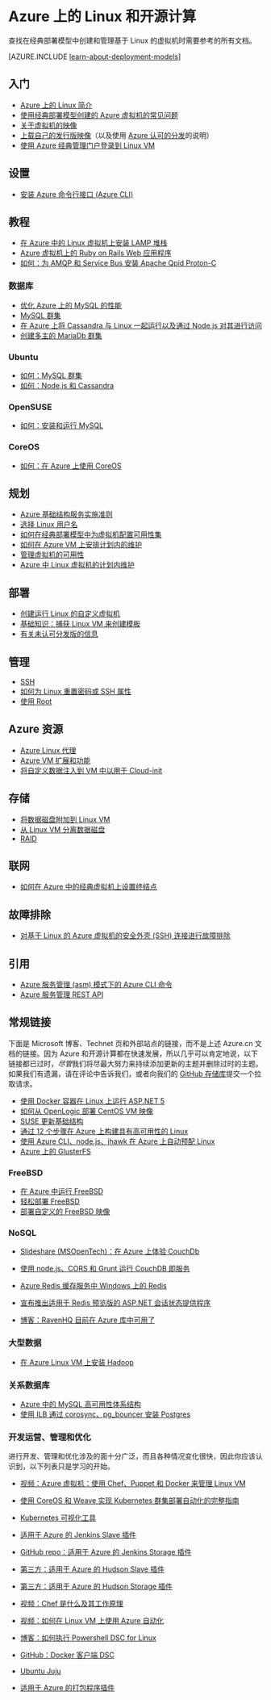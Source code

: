 <properties
	pageTitle="Azure 上的 Linux 和开源计算 | Azure"
	description="列出 Azure 上的 Linux 和开源计算文章，包括基本的 Linux 用法、一些关于在 Azure 上运行或上载 Linux 映像的基本概念，以及关于特定技术或优化的其他内容。"
	services="virtual-machines-linux"
	documentationCenter=""
	authors="squillace"
	manager="timlt"
	editor="tysonn"
	tags="azure-resource-manager,azure-service-management"/>

<tags
	ms.service="virtual-machines-linux"
	ms.date="06/27/2016"
	wacn.date="08/23/2016"/>



# Azure 上的 Linux 和开源计算

查找在经典部署模型中创建和管理基于 Linux 的虚拟机时需要参考的所有文档。

[AZURE.INCLUDE [learn-about-deployment-models](../../includes/learn-about-deployment-models-classic-include.md)]

## 入门
- [Azure 上的 Linux 简介](/documentation/articles/virtual-machines-linux-intro-on-azure/)
- [使用经典部署模型创建的 Azure 虚拟机的常见问题](/documentation/articles/virtual-machines-linux-classic-faq/)
- [关于虚拟机的映像](/documentation/articles/virtual-machines-linux-classic-about-images/)
- [上载自己的发行版映像](/documentation/articles/virtual-machines-linux-classic-create-upload-vhd/)（以及使用 [Azure 认可的分发](/documentation/articles/virtual-machines-linux-endorsed-distros/)的说明）
- [使用 Azure 经典管理门户登录到 Linux VM](/documentation/articles/virtual-machines-linux-mac-create-ssh-keys/)

## 设置

- [安装 Azure 命令行接口 (Azure CLI)](/documentation/articles/xplat-cli-install/)


## 教程

- [在 Azure 中的 Linux 虚拟机上安装 LAMP 堆栈](/documentation/articles/virtual-machines-linux-create-lamp-stack/)
- [Azure 虚拟机上的 Ruby on Rails Web 应用程序](/documentation/articles/virtual-machines-linux-classic-ruby-rails-web-app/)
- [如何：为 AMQP 和 Service Bus 安装 Apache Qpid Proton-C](/documentation/articles/service-bus-amqp-apache/)

### 数据库
- [优化 Azure 上的 MySQL 的性能](/documentation/articles/virtual-machines-linux-classic-optimize-mysql/)
- [MySQL 群集](/documentation/articles/virtual-machines-linux-classic-mysql-cluster/)
- [在 Azure 上将 Cassandra 与 Linux 一起运行以及通过 Node.js 对其进行访问](/documentation/articles/virtual-machines-linux-classic-cassandra-nodejs/)
- [创建多主的 MariaDb 群集](/documentation/articles/virtual-machines-linux-classic-mariadb-mysql-cluster/)

### Ubuntu
- [如何：MySQL 群集](/documentation/articles/virtual-machines-linux-classic-mysql-cluster/)
- [如何：Node.js 和 Cassandra](/documentation/articles/virtual-machines-linux-classic-cassandra-nodejs/)

### OpenSUSE
- [如何：安装和运行 MySQL](/documentation/articles/virtual-machines-linux-classic-mysql-on-opensuse/)

### CoreOS
- [如何：在 Azure 上使用 CoreOS](https://coreos.com/os/docs/latest/booting-on-azure.html)

## 规划
- [Azure 基础结构服务实施准则](/documentation/articles/virtual-machines-linux-infrastructure-subscription-accounts-guidelines/)
- [选择 Linux 用户名](/documentation/articles/virtual-machines-linux-usernames/)
- [如何在经典部署模型中为虚拟机配置可用性集](/documentation/articles/virtual-machines-linux-classic-configure-availability/)
- [如何在 Azure VM 上安排计划内的维护](/documentation/articles/virtual-machines-linux-planned-maintenance-schedule/)
- [管理虚拟机的可用性](/documentation/articles/virtual-machines-linux-manage-availability/)
- [Azure 中 Linux 虚拟机的计划内维护](/documentation/articles/virtual-machines-linux-planned-maintenance/)


## 部署
- [创建运行 Linux 的自定义虚拟机](/documentation/articles/virtual-machines-linux-classic-createportal/)
- [基础知识：捕获 Linux VM 来创建模板](/documentation/articles/virtual-machines-linux-classic-capture-image/)
- [有关未认可分发版的信息](/documentation/articles/virtual-machines-linux-create-upload-generic/)


## 管理

- [SSH](/documentation/articles/virtual-machines-linux-mac-create-ssh-keys/)
- [如何为 Linux 重置密码或 SSH 属性](/documentation/articles/virtual-machines-linux-classic-reset-access/)
- [使用 Root](/documentation/articles/virtual-machines-linux-use-root-privileges/)


## Azure 资源

- [Azure Linux 代理](/documentation/articles/virtual-machines-linux-agent-user-guide/)
- [Azure VM 扩展和功能](/documentation/articles/virtual-machines-windows-extensions-features/)
- [将自定义数据注入到 VM 中以用于 Cloud-init](/documentation/articles/virtual-machines-windows-classic-inject-custom-data/)


## 存储

- [将数据磁盘附加到 Linux VM](/documentation/articles/virtual-machines-linux-classic-attach-disk/)
- [从 Linux VM 分离数据磁盘](/documentation/articles/virtual-machines-linux-classic-detach-disk/)
- [RAID](/documentation/articles/virtual-machines-linux-configure-raid/)


## 联网
- [如何在 Azure 中的经典虚拟机上设置终结点](/documentation/articles/virtual-machines-linux-classic-setup-endpoints/)


## 故障排除
- [对基于 Linux 的 Azure 虚拟机的安全外壳 (SSH) 连接进行故障排除](/documentation/articles/virtual-machines-linux-troubleshoot-ssh-connection/)


## 引用

- [Azure 服务管理 (asm) 模式下的 Azure CLI 命令](/documentation/articles/virtual-machines-command-line-tools/)
- [Azure 服务管理 REST API](https://msdn.microsoft.com/zh-cn/library/azure/ee460799.aspx)




## 常规链接
下面是 Microsoft 博客、Technet 页和外部站点的链接，而不是上述 Azure.cn 文档的链接。因为 Azure 和开源计算都在快速发展，所以几乎可以肯定地说，以下链接都已过时，*尽管*我们将尽最大努力来持续添加更新的主题并删除过时的主题。如果我们有遗漏，请在评论中告诉我们，或者向我们的 [GitHub 存储库](https://github.com/wacn/techcontent)提交一个拉取请求。

- [使用 Docker 容器在 Linux 上运行 ASP.NET 5](http://blogs.msdn.com/b/webdev/archive/2015/01/14/running-asp-net-5-applications-in-linux-containers-with-docker.aspx)
- [如何从 OpenLogic 部署 CentOS VM 映像](https://azure.microsoft.com/blog/2013/01/11/deploying-openlogic-centos-images-on-windows-azure-virtual-machines/)
- [SUSE 更新基础结构](https://forums.suse.com/showthread.php?5622-New-Update-Infrastructure)
- [通过 12 个步骤在 Azure 上构建具有高可用性的 Linux](http://blogs.technet.com/b/keithmayer/archive/2014/10/03/quick-start-guide-building-highly-available-linux-servers-in-the-cloud-on-microsoft-azure.aspx)
- [使用 Azure CLI、node.js、jhawk 在 Azure 上自动预配 Linux](http://blogs.technet.com/b/keithmayer/archive/2014/11/24/step-by-step-automated-provisioning-for-linux-in-the-cloud-with-microsoft-azure-xplat-cli-json-and-node-js-part-1.aspx)
- [Azure 上的 GlusterFS](http://dastouri.azurewebsites.net/gluster-on-azure-part-1/)

### FreeBSD
- [在 Azure 中运行 FreeBSD](https://azure.microsoft.com/blog/2014/05/22/running-freebsd-in-azure/)
- [轻松部署 FreeBSD](http://msopentech.com/blog/2014/10/24/easy-deploy-freebsd-microsoft-azure-vm-depot/)
- [部署自定义的 FreeBSD 映像](http://msopentech.com/blog/2014/05/14/deploy-customize-freebsd-virtual-machine-image-microsoft-azure/)

### NoSQL

- [Slideshare (MSOpenTech)：在 Azure 上体验 CouchDb](http://www.slideshare.net/brianbenz/experiences-using-couchdb-inside-microsofts-azure-team)
- [使用 node.js、CORS 和 Grunt 运行 CouchDB 即服务](http://msopentech.com/blog/2013/12/19/tutorial-building-multi-tier-windows-azure-web-application-use-cloudants-couchdb-service-node-js-cors-grunt-2/)

- [Azure Redis 缓存服务中 Windows 上的 Redis](http://msopentech.com/blog/2014/05/12/redis-on-windows/)
- [宣布推出适用于 Redis 预览版的 ASP.NET 会话状态提供程序](http://blogs.msdn.com/b/webdev/archive/2014/05/12/announcing-asp-net-session-state-provider-for-redis-preview-release.aspx)

- [博客：RavenHQ 目前在 Azure 库中可用了](https://azure.microsoft.com/blog/2014/08/12/ravenhq-now-available-in-the-azure-store/)

### 大型数据
- [在 Azure Linux VM 上安装 Hadoop](http://blogs.msdn.com/b/benjguin/archive/2013/04/05/how-to-install-hadoop-on-windows-azure-linux-virtual-machines.aspx)

### 关系数据库
- [Azure 中的 MySQL 高可用性体系结构](http://download.microsoft.com/download/6/1/C/61C0E37C-F252-4B33-9557-42B90BA3E472/MySQL_HADR_solution_in_Azure.pdf)
- [使用 ILB 通过 corosync、pg\_bouncer 安装 Postgres](https://github.com/chgeuer/postgres-azure)

### 开发运营、管理和优化

进行开发、管理和优化涉及的面十分广泛，而且各种情况变化很快，因此你应该认识到，以下列表只是学习的开始。

- [视频：Azure 虚拟机：使用 Chef、Puppet 和 Docker 来管理 Linux VM](https://azure.microsoft.com/blog/2014/12/15/azure-virtual-machines-using-chef-puppet-and-docker-for-managing-linux-vms/)

- [使用 CoreOS 和 Weave 实现 Kubernetes 群集部署自动化的完整指南](https://github.com/GoogleCloudPlatform/kubernetes/blob/master/docs/getting-started-guides/coreos/azure/README.md#kubernetes-on-azure-with-coreos-and-weave)
- [Kubernetes 可视化工具](https://azure.microsoft.com/blog/2014/08/28/hackathon-with-kubernetes-on-azure/)

- [适用于 Azure 的 Jenkins Slave 插件](http://msopentech.com/blog/2014/09/23/announcing-jenkins-slave-plugin-azure/)
- [GitHub repo：适用于 Azure 的 Jenkins Storage 插件](https://github.com/jenkinsci/windows-azure-storage-plugin)

- [第三方：适用于 Azure 的 Hudson Slave 插件](http://wiki.hudson-ci.org/display/HUDSON/Azure+Slave+Plugin)
- [第三方：适用于 Azure 的 Hudson Storage 插件](https://github.com/hudson3-plugins/windows-azure-storage-plugin)

- [视频：Chef 是什么及其工作原理](https://msopentech.com/blog/2014/03/31/using-chef-to-manage-azure-resources/)

- [视频：如何在 Linux VM 上使用 Azure 自动化](http://channel9.msdn.com/Shows/Azure-Friday/Azure-Automation-104-managing-Linux-and-creating-Modules-with-Joe-Levy)

- [博客：如何执行 Powershell DSC for Linux](http://blogs.technet.com/b/privatecloud/archive/2014/05/19/powershell-dsc-for-linux-step-by-step.aspx)
- [GitHub：Docker 客户端 DSC](https://github.com/anweiss/DockerClientDSC)

- [Ubuntu Juju](https://juju.ubuntu.com/docs/config-azure.html)

- [适用于 Azure 的打包程序插件](https://github.com/msopentech/packer-azure)
<!---HONumber=Mooncake_0606_2016-->